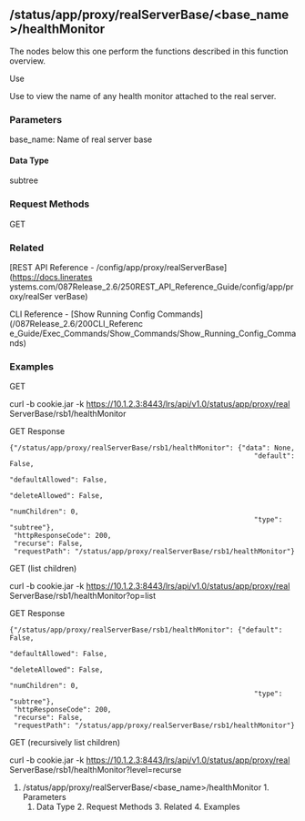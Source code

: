 ## /status/app/proxy/realServerBase/<base_name>/healthMonitor

The nodes below this one perform the functions described in this function
overview.

Use

Use to view the name of any health monitor attached to the real server.

### Parameters

base_name: Name of real server base

#### Data Type

subtree

### Request Methods

GET

### Related

[REST API Reference - /config/app/proxy/realServerBase](https://docs.linerates
ystems.com/087Release_2.6/250REST_API_Reference_Guide/config/app/proxy/realSer
verBase)

CLI Reference - [Show Running Config Commands](/087Release_2.6/200CLI_Referenc
e_Guide/Exec_Commands/Show_Commands/Show_Running_Config_Commands)

### Examples

GET

curl -b cookie.jar -k https://10.1.2.3:8443/lrs/api/v1.0/status/app/proxy/real
ServerBase/rsb1/healthMonitor

GET Response

    
    
    {"/status/app/proxy/realServerBase/rsb1/healthMonitor": {"data": None,
                                                                "default": False,
                                                                "defaultAllowed": False,
                                                                "deleteAllowed": False,
                                                                "numChildren": 0,
                                                                "type": "subtree"},
     "httpResponseCode": 200,
     "recurse": False,
     "requestPath": "/status/app/proxy/realServerBase/rsb1/healthMonitor"}
    

GET (list children)

curl -b cookie.jar -k https://10.1.2.3:8443/lrs/api/v1.0/status/app/proxy/real
ServerBase/rsb1/healthMonitor?op=list

GET Response

    
    
    {"/status/app/proxy/realServerBase/rsb1/healthMonitor": {"default": False,
                                                                "defaultAllowed": False,
                                                                "deleteAllowed": False,
                                                                "numChildren": 0,
                                                                "type": "subtree"},
     "httpResponseCode": 200,
     "recurse": False,
     "requestPath": "/status/app/proxy/realServerBase/rsb1/healthMonitor"}
    

GET (recursively list children)

curl -b cookie.jar -k https://10.1.2.3:8443/lrs/api/v1.0/status/app/proxy/real
ServerBase/rsb1/healthMonitor?level=recurse

  1. /status/app/proxy/realServerBase/<base_name>/healthMonitor
    1. Parameters
      1. Data Type
    2. Request Methods
    3. Related
    4. Examples

